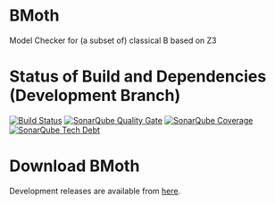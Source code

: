 # BMoth
Model Checker for  (a subset of) classical B based on Z3

# Status of Build and Dependencies (Development Branch)
[![Build Status](https://travis-ci.org/hhu-stups/bmoth.svg?branch=develop)](https://travis-ci.org/hhu-stups/bmoth)
[![SonarQube Quality Gate](https://sonarcloud.io/api/badges/gate?key=bmoth:develop)](https://sonarcloud.io/dashboard?id=bmoth%3Adevelop)
[![SonarQube Coverage](https://sonarcloud.io/api/badges/measure?key=bmoth:develop&metric=coverage)](https://sonarcloud.io/component_measures/metric/coverage/list?id=bmoth%3Adevelop)
[![SonarQube Tech Debt](https://sonarcloud.io/api/badges/measure?key=bmoth:develop&metric=sqale_debt_ratio)](https://sonarcloud.io/component_measures/domain/Maintainability?id=bmoth%3Adevelop)

# Download BMoth
Development releases are available from [here](https://www3.hhu.de/stups/downloads/bmoth/nightly).
